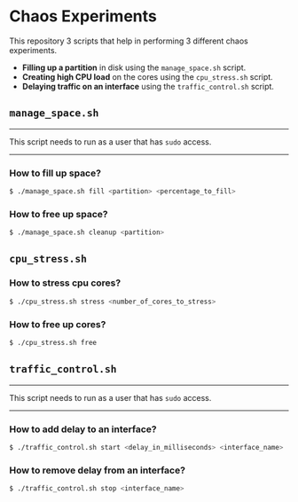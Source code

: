 # Chaos Experiments
This repository 3 scripts that help in performing 3 different chaos experiments.
* **Filling up a partition** in disk using the `manage_space.sh` script.
* **Creating high CPU load** on the cores using the `cpu_stress.sh` script.
* **Delaying traffic on an interface** using the `traffic_control.sh` script.

## `manage_space.sh`
---

This script needs to run as a user that has `sudo` access.

---
### How to fill up space?

```bash
$ ./manage_space.sh fill <partition> <percentage_to_fill>
```
### How to free up space?

```bash
$ ./manage_space.sh cleanup <partition>
```

## `cpu_stress.sh`

### How to stress cpu cores?

```bash
$ ./cpu_stress.sh stress <number_of_cores_to_stress>
```
### How to free up cores?

```bash
$ ./cpu_stress.sh free
```

## `traffic_control.sh`
---

This script needs to run as a user that has `sudo` access.

---

### How to add delay to an interface?

```bash
$ ./traffic_control.sh start <delay_in_milliseconds> <interface_name>
```

### How to remove delay from an interface?

```bash
$ ./traffic_control.sh stop <interface_name>
```